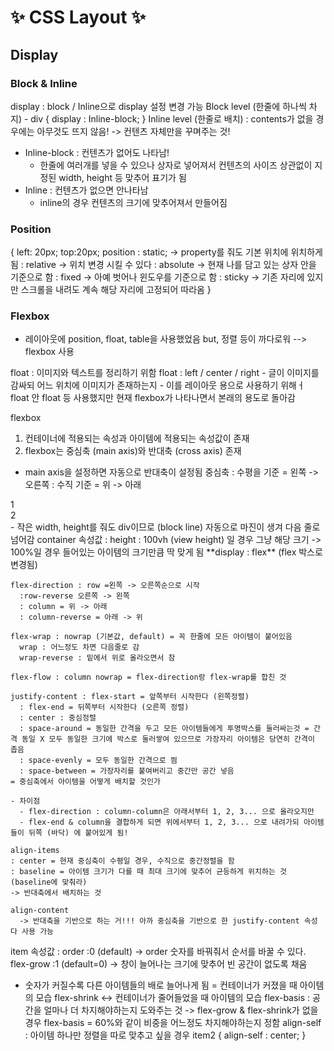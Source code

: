 # ✨ CSS Layout ✨

## **Display**

### **Block & Inline**

display : block / Inline으로 display 설정 변경 가능
Block level (한줄에 하나씩 차지) - div {
display : Inline-block;
}
Inline level (한줄로 배치) : contents가 없을 경우에는 아무것도 뜨지 않음! -> 컨텐츠 자체만을 꾸며주는 것!

- Inline-block : 컨텐츠가 없어도 나타남!
  - 한줄에 여러개를 넣을 수 있으나 상자로 넣어져서 컨텐츠의 사이즈 상관없이 지정된 width, height 등 맞추어 표기가 됨
- Inline : 컨텐츠가 없으면 안나타남
  - inline의 경우 컨텐츠의 크기에 맞추어져서 만들어짐

### **Position**

{ left: 20px; top:20px;
position : static; -> property를 줘도 기본 위치에 위치하게 됨
: relative -> 위치 변경 시킬 수 있다
: absolute -> 현재 나를 담고 있는 상자 안을 기준으로 함
: fixed -> 아예 벗어나 윈도우를 기준으로 함
: sticky -> 기존 자리에 있지만 스크롤을 내려도 계속 해당 자리에 고정되어 따라옴
}

### **Flexbox**

- 레이아웃에 position, float, table을 사용했었음
  but, 정렬 등이 까다로워 --> flexbox 사용

float : 이미지와 텍스트를 정리하기 위함
float : left / center / right - 글이 이미지를 감싸되 어느 위치에 이미지가 존재하는지 - 이를 레이아웃 용으로 사용하기 위해ㅓ float 안 float 등 사용했지만 현재 flexbox가 나타나면서 본래의 용도로 돌아감

flexbox

1. 컨테이너에 적용되는 속성과 아이템에 적용되는 속성값이 존재
2. flexbox는 중심축 (main axis)와 반대축 (cross axis) 존재

- main axis을 설정하면 자동으로 반대축이 설정됨
  중심축 : 수평을 기준 = 왼쪽 -> 오른쪽
  : 수직 기준 = 위 -> 아래

<div class="container">
  <div class = item item1>1</div>
  <div class = item item2>2</div>
</div>
- 작은 width, height를 줘도 div이므로 (block line) 자동으로 마진이 생겨 다음 줄로 넘어감
  container 속성값 :
      height : 100vh (view height) 일 경우 그냥 해당 크기 -> 100%일 경우 들어있는 아이템의 크기만큼 딱 맞게 됨
    **display : flex** (flex 박스로 변경됨)

    flex-direction : row =왼쪽 -> 오른쪽순으로 시작
      :row-reverse 오른쪽 -> 왼쪽
      : column = 위 -> 아래
      : column-reverse = 아래 -> 위

    flex-wrap : nowrap (기본값, default) = 꼭 한줄에 모든 아이템이 붙어있음
      wrap : 어느정도 차면 다음줄로 감
      wrap-reverse : 밑에서 위로 올라오면서 참

    flex-flow : column nowrap = flex-direction랑 flex-wrap를 합친 것

    justify-content : flex-start = 앞쪽부터 시작한다 (왼쪽정렬)
      : flex-end = 뒤쪽부터 시작한다 (오른쪽 정렬)
      : center : 중심정렬
      : space-around = 동일한 간격을 두고 모든 아이템들에게 투명박스를 둘러싸는것 = 간격 동일 X 모두 동일한 크기에 박스로 둘러쌓여 있으므로 가장자리 아이템은 당연히 간격이 좁음
      : space-evenly = 모두 동일한 간격으로 띔
      : space-between = 가장자리를 붙여버리고 중간만 공간 넣음
    = 중심축에서 아이템을 어떻게 배치할 것인가

    - 차이점
      - flex-direction : column-column은 아래서부터 1, 2, 3... 으로 올라오지만
      - flex-end & column을 결합하게 되면 위에서부터 1, 2, 3... 으로 내려가되 아이템들이 뒤쪽 (바닥) 에 붙어있게 됨!

    align-items
    : center = 현재 중심축이 수평일 경우, 수직으로 중간정렬을 함
    : baseline = 아이템 크기가 다를 때 최대 크기에 맞추어 균등하게 위치하는 것 (baseline에 맞춰라)
    -> 반대축에서 배치하는 것

    align-content
      -> 반대축을 기반으로 하는 거!!! 아까 중심축을 기반으로 한 justify-content 속성 다 사용 가능

item 속성값 :
order :0 (default) -> order 숫자를 바꿔줘서 순서를 바꿀 수 있다.
flex-grow :1 (default=0) -> 창이 늘어나는 크기에 맞추어 빈 공간이 없도록 채움

- 숫자가 커질수록 다른 아이템들의 배로 늘어나게 됨
  = 컨테이너가 커졌을 때 아이템의 모습
  flex-shrink <-> 컨테이너가 줄어들었을 때 아이템의 모습
  flex-basis : 공간을 얼마나 더 차지해야하는지 도와주는 것 -> flex-grow & flex-shrink가 없을 경우 flex-basis = 60%와 같이 비중을 어느정도 차지해야하는지 정함
  align-self : 아이템 하나만 정렬을 따로 맞추고 싶을 경우
  item2 {
  align-self : center;
  }
